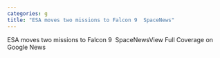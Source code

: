 ```yaml
---
categories: g
title: "ESA moves two missions to Falcon 9  SpaceNews"
---
```

ESA moves two missions to Falcon 9&nbsp;&nbsp;SpaceNewsView Full Coverage on Google News